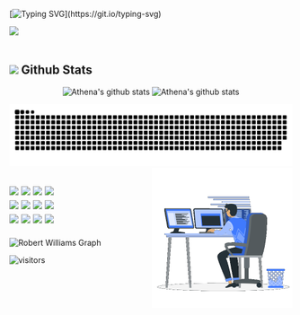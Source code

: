 <meta name="react-developer-portfolio"/>
<meta name="react"/>
<meta name="next"/>
<meta name="vue" />
<meta name="nuxt" />
<meta name="front-end" />
<meta name="back-end" />
<meta name="full-stack"/>
<meta name="best-design"/><meta name="best-overview"/><meta name="brilliant-overview"/><meta name="best-github-profile"/><meta name="smart-github-profile"/><meta name="react-developer-overview"/>

[![Typing SVG](https://readme-typing-svg.herokuapp.com?font=Chakra+Petch&weight=600&size=50&duration=2000&pause=1500&color=8DF71D&background=31B6FF00&center=true&vCenter=true&width=1000&height=60&lines=Welcome+to+my+Github!;My+name+is+Robert+Williams.;I+am+Junior+web+developer.;Life+is+up+and+down+for+everyone.;Cheer+up!;Eyes+up!;Try+Everything+and+Reach+your+Goal!)](https://git.io/typing-svg)

<img src="https://user-images.githubusercontent.com/73097560/115834477-dbab4500-a447-11eb-908a-139a6edaec5c.gif"><br><br>
## <img src="https://media.giphy.com/media/iY8CRBdQXODJSCERIr/giphy.gif" width="35"><b> Github Stats </b>

<div align="center">


![Athena's github stats](https://github-readme-stats.vercel.app/api?username=athenaweb629&show_icons=true&line_height=20&theme=merko&&bg_color=0,000000,137F40)
![Athena's github stats](https://github-readme-stats.vercel.app/api/top-langs?username=athenaweb629&layout=compact&show_icons=true&line_height=20&show_icons=true&theme=merko&bg_color=0,000000,137F40)
 </div>

<div align="center">
  <a href="https://1999azzar.github.io/1999AZZAR/">
  <img  src="https://github.com/1999AZZAR/1999AZZAR/blob/main/resources/img/grid-snake.svg" alt="snake" />
  </a>
</div>
<picture> <img align="right" src="https://github.com/0xAbdulKhalid/0xAbdulKhalid/raw/main/assets/mdImages/Right_Side.gif" width = 250px></picture>



<h2>
<p>
  <code><img width="15%" src="https://www.vectorlogo.zone/logos/reactjs/reactjs-ar21.svg"></code>
  <code><img width="15%" src="https://www.vectorlogo.zone/logos/nuxtjs/nuxtjs-ar21.svg"></code>
  <code><img width="15%" src="https://www.vectorlogo.zone/logos/angular/angular-ar21.svg"></code>
  <code><img width="15%" src="https://www.vectorlogo.zone/logos/laravel/laravel-ar21.svg"></code>
  <br />
  <code><img width="15%" src="https://www.vectorlogo.zone/logos/nodejs/nodejs-ar21.svg"></code>
  <code><img width="15%" src="https://www.vectorlogo.zone/logos/expressjs/expressjs-ar21.svg"></code>
  <code><img width="15%" src="https://www.vectorlogo.zone/logos/djangoproject/djangoproject-ar21.svg"></code>
  <code><img width="15%" src="https://www.vectorlogo.zone/logos/pocoo_flask/pocoo_flask-ar21.svg"></code>
  <br />
 <code><img width="15%" src="https://www.vectorlogo.zone/logos/getbootstrap/getbootstrap-ar21.svg"></code>
 <code><img width="15%" src="https://www.vectorlogo.zone/logos/tailwindcss/tailwindcss-ar21.svg"></code>
 <code><img width="15%" src="https://www.vectorlogo.zone/logos/jquery/jquery-ar21.svg"></code>
 <code><img width="15%" src="https://www.vectorlogo.zone/logos/figma/figma-ar21.svg"></code>
 
</p>
  </h2>
  
  
<img alt="Robert Williams Graph" src="https://github-readme-activity-graph.cyclic.app/graph/?username=athenaweb629&bg_color=0&color=83cd29&line=83cd29&point=83cd29&hide_border=true" />

</div>
<br />

<p align="right">

![visitors](https://visitor-badge.glitch.me/badge?page_id=ngudbhav.ngudbhav)
</p>
